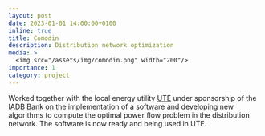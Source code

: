 ```yaml
---
layout: post
date: 2023-01-01 14:00:00+0100
inline: true
title: Comodin
description: Distribution network optimization
media: >
  <img src="/assets/img/comodin.png" width="200"/>
importance: 1
category: project
---
```


Worked together with the local energy utility [UTE](http://www.ute.com.uy) under sponsorship of the [IADB Bank](https://www.iadb.org/) on the implementation of a software and developing new algorithms to compute the optimal power flow problem in the distribution network. The software is now ready and being used in UTE.